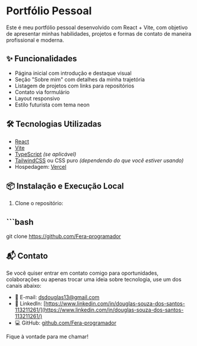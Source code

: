 # Portfólio Pessoal

Este é meu portfólio pessoal desenvolvido com React + Vite, com objetivo de apresentar minhas habilidades, projetos e formas de contato de maneira profissional e moderna.

## ✨ Funcionalidades

- Página inicial com introdução e destaque visual
- Seção "Sobre mim" com detalhes da minha trajetória
- Listagem de projetos com links para repositórios
- Contato via formulário
- Layout responsivo
- Estilo futurista com tema neon

## 🛠️ Tecnologias Utilizadas

- [React](https://reactjs.org/)
- [Vite](https://vitejs.dev/)
- [TypeScript](https://www.typescriptlang.org/) *(se aplicável)*
- [TailwindCSS](https://tailwindcss.com/) ou CSS puro *(dependendo do que você estiver usando)*
- Hospedagem: [Vercel](https://vercel.com/)

## 📦 Instalação e Execução Local

1. Clone o repositório:

## ```bash
git clone https://github.com/Fera-programador

## 📬 Contato

Se você quiser entrar em contato comigo para oportunidades, colaborações ou apenas trocar uma ideia sobre tecnologia, use um dos canais abaixo:

- 📧 E-mail: [dsdouglas13@gmail.com](mailto:dsdouglas13@gmail.com)
- 💼 LinkedIn: [https://www.linkedin.com/in/douglas-souza-dos-santos-113211261/](https://www.linkedin.com/in/douglas-souza-dos-santos-113211261/)
- 💻 GitHub: [github.com/Fera-programador](https://github.com/Fera-programador)


Fique à vontade para me chamar!
